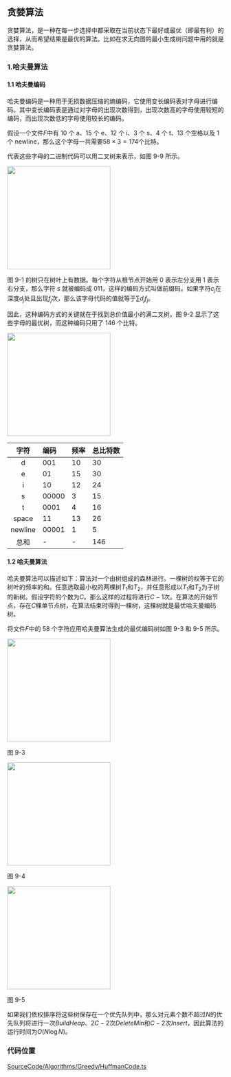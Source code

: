 <!-- @format -->

## 贪婪算法

贪婪算法，是一种在每一步选择中都采取在当前状态下最好或最优（即最有利）的选择，从而希望结果是最优的算法。比如在求无向图的最小生成树问题中用的就是贪婪算法。

### 1.哈夫曼算法

#### 1.1 哈夫曼编码

哈夫曼编码是一种用于无损数据压缩的熵编码，它使用变长编码表对字母进行编码。其中变长编码表是通过对字母的出现次数得到，出现次数高的字母使用较短的编码，而出现次数低的字母使用较长的编码。

假设一个文件$F$中有 10 个 a、15 个 e、12 个 i、3 个 s、4 个 t、13 个空格以及 1 个 newline，那么这个字母一共需要$58\times 3=174$个比特。

代表这些字母的二进制代码可以用二叉树来表示，如图 9-9 所示。

<image height="240" src="../../../Assets/Images/ch9/9-1.png" />

图 9-1 的树只在树叶上有数据。每个字符从根节点开始用 0 表示左分支用 1 表示右分支，那么字符 s 就被编码成 011，这样的编码方式叫做前缀码。如果字符$c_j$在深度$d_j$处且出现$f_j$次，那么该字母代码的值就等于$\sum d_jf_j$。

因此，这种编码方式的关键就在于找到总价值最小的满二叉树。图 9-2 显示了这些字母的最优树，而这种编码只用了 146 个比特。

<image height="240" src="../../../Assets/Images/ch9/9-2.png" />

|  字符   | 编码  | 频率 | 总比特数 |
| :-----: | :---- | :--- | -------- |
|    d    | 001   | 10   | 30       |
|    e    | 01    | 15   | 30       |
|    i    | 10    | 12   | 24       |
|    s    | 00000 | 3    | 15       |
|    t    | 0001  | 4    | 16       |
|  space  | 11    | 13   | 26       |
| newline | 00001 | 1    | 5        |
|  总和   | -     | -    | 146      |

#### 1.2 哈夫曼算法

哈夫曼算法可以描述如下：算法对一个由树组成的森林进行。一棵树的权等于它的树叶的频率的和。任意选取最小权的两棵树$T_1$和$T_2$，并任意形成以$T_1$和$T_2$为子树的新树。假设字符的个数为$C$。那么这样的过程将进行$C-1$次。在算法的开始节点，存在$C$棵单节点树，在算法结束时得到一棵树，这棵树就是最优哈夫曼编码树。

将文件$F$中的 58 个字符应用哈夫曼算法生成的最优编码树如图 9-3 和 9-5 所示。

<image height="240" src="../../../Assets/Images/ch9/9-3.png" />

图 9-3

<image height="240" src="../../../Assets/Images/ch9/9-4.png" />

图 9-4

<image height="240" src="../../../Assets/Images/ch9/9-5.png" />

图 9-5

如果我们依权排序将这些树保存在一个优先队列中，那么对元素个数不超过$N$的优先队列将进行一次$BuildHeap$、$2C-2$次$DeleteMin$和$C-2$次$Insert$，因此算法的运行时间为$O(N\log N)$。

### 代码位置

[SourceCode/Algorithms/Greedy/HuffmanCode.ts](/SourceCode/Algorithms/Greedy/HuffmanCode.ts)
